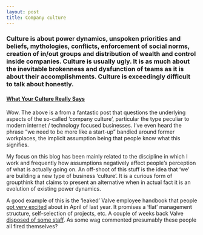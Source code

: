 ```yaml
---
layout: post
title: Company culture
---
```


### Culture is about power dynamics, unspoken priorities and beliefs, mythologies, conflicts, enforcement of social norms, creation of in/out groups and distribution of wealth and control inside companies. Culture is usually ugly. It is as much about the inevitable brokenness and dysfunction of teams as it is about their accomplishments. Culture is exceedingly difficult to talk about honestly.

#### <a href="http://blog.prettylittlestatemachine.com/blog/2013/02/20/what-your-culture-really-says/">What Your Culture Really Says</a>
 	
Wow. The above is a from a fantastic post that questions the underlying aspects of the so-called ‘company culture’, particular the type peculiar to modern internet / technology focused businesses. I’ve even heard the phrase “we need to be more like a start-up” bandied around former workplaces, the implicit assumption being that people know what this signifies.

My focus on this blog has been mainly related to the discipline in which I work and frequently how assumptions negatively affect people’s perception of what is actually going on. An off-shoot of this stuff is the idea that ‘we’ are building a new type of business ‘culture’. It is a curious form of groupthink that claims to present an alternative when in actual fact it is an evolution of existing power dynamics.

A good example of this is the ‘leaked’ Valve employee handbook that people [got very excited](http://www.forbes.com/sites/stevedenning/2012/04/27/a-glimpse-at-a-workplace-of-the-future-valve/) about in April of last year. It promises a ‘flat’ management structure, self-selection of projects, etc. A couple of weeks back Valve [disposed of some staff](http://www.gamasutra.com/view/news/186592/Several_out_of_work_as_Valve_makes_large_decisions_about_its_future.php). As some wag commented presumably these people all fired themselves?